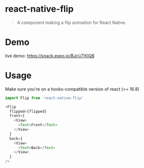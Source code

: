 # react-native-flip

> A component making a flip animation for React Native.

# Demo

live demo: https://snack.expo.io/BJcUTKIQB

# Usage

Make sure you're on a hooks-compatible version of react (>= 16.8)

```js
import Flip from 'react-native-flip'
```

```javascript
<Flip
  flipped={flipped}
  front={
    <View>
      <Text>Front</Text>
    </View>
  }
  back={
    <View>
      <Text>Back</Text>
    </View>
  }
/>
```
